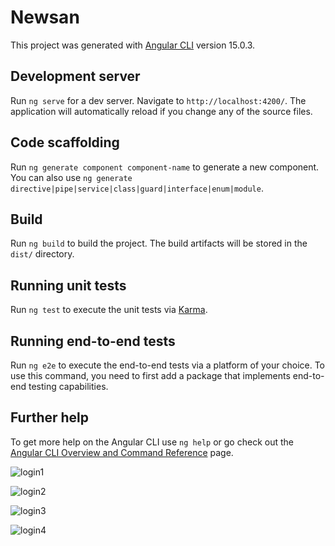 # Newsan

This project was generated with [Angular CLI](https://github.com/angular/angular-cli) version 15.0.3.

## Development server

Run `ng serve` for a dev server. Navigate to `http://localhost:4200/`. The application will automatically reload if you change any of the source files.

## Code scaffolding

Run `ng generate component component-name` to generate a new component. You can also use `ng generate directive|pipe|service|class|guard|interface|enum|module`.

## Build

Run `ng build` to build the project. The build artifacts will be stored in the `dist/` directory.

## Running unit tests

Run `ng test` to execute the unit tests via [Karma](https://karma-runner.github.io).

## Running end-to-end tests

Run `ng e2e` to execute the end-to-end tests via a platform of your choice. To use this command, you need to first add a package that implements end-to-end testing capabilities.

## Further help

To get more help on the Angular CLI use `ng help` or go check out the [Angular CLI Overview and Command Reference](https://angular.io/cli) page.


![login1](https://github.com/javierCh77/appLoginAngular/assets/117025400/6b90ff38-9e34-4523-8d24-8227684a5b74)

![login2](https://github.com/javierCh77/appLoginAngular/assets/117025400/f2324d73-ee18-4f4e-ba67-5bfb4e3f863c)

![login3](https://github.com/javierCh77/appLoginAngular/assets/117025400/9e532a5d-320c-4a96-94bf-ba61199c36fa)

![login4](https://github.com/javierCh77/appLoginAngular/assets/117025400/b52b61ab-ce8f-4503-b8be-1a56e6a542c0)

